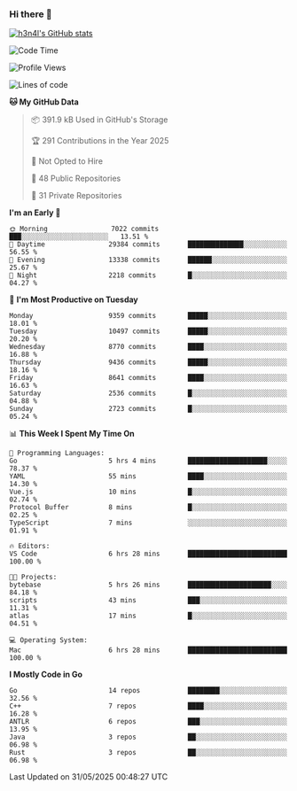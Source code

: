 ### Hi there 👋

[![h3n4l's GitHub stats](https://github-readme-stats.vercel.app/api?username=h3n4l&count_private=true&show_icons=true&theme=radical)](https://github.com/h3n4l/github-readme-stats)

<!--START_SECTION:waka-->
![Code Time](http://img.shields.io/badge/Code%20Time-2%2C185%20hrs%209%20mins-blue)

![Profile Views](http://img.shields.io/badge/Profile%20Views-0-blue)

![Lines of code](https://img.shields.io/badge/From%20Hello%20World%20I%27ve%20Written-17.1%20million%20lines%20of%20code-blue)

**🐱 My GitHub Data** 

> 📦 391.9 kB Used in GitHub's Storage 
 > 
> 🏆 291 Contributions in the Year 2025
 > 
> 🚫 Not Opted to Hire
 > 
> 📜 48 Public Repositories 
 > 
> 🔑 31 Private Repositories 
 > 
**I'm an Early 🐤** 

```text
🌞 Morning                7022 commits        ███░░░░░░░░░░░░░░░░░░░░░░   13.51 % 
🌆 Daytime                29384 commits       ██████████████░░░░░░░░░░░   56.55 % 
🌃 Evening                13338 commits       ██████░░░░░░░░░░░░░░░░░░░   25.67 % 
🌙 Night                  2218 commits        █░░░░░░░░░░░░░░░░░░░░░░░░   04.27 % 
```
📅 **I'm Most Productive on Tuesday** 

```text
Monday                   9359 commits        █████░░░░░░░░░░░░░░░░░░░░   18.01 % 
Tuesday                  10497 commits       █████░░░░░░░░░░░░░░░░░░░░   20.20 % 
Wednesday                8770 commits        ████░░░░░░░░░░░░░░░░░░░░░   16.88 % 
Thursday                 9436 commits        █████░░░░░░░░░░░░░░░░░░░░   18.16 % 
Friday                   8641 commits        ████░░░░░░░░░░░░░░░░░░░░░   16.63 % 
Saturday                 2536 commits        █░░░░░░░░░░░░░░░░░░░░░░░░   04.88 % 
Sunday                   2723 commits        █░░░░░░░░░░░░░░░░░░░░░░░░   05.24 % 
```


📊 **This Week I Spent My Time On** 

```text
💬 Programming Languages: 
Go                       5 hrs 4 mins        ████████████████████░░░░░   78.37 % 
YAML                     55 mins             ████░░░░░░░░░░░░░░░░░░░░░   14.30 % 
Vue.js                   10 mins             █░░░░░░░░░░░░░░░░░░░░░░░░   02.74 % 
Protocol Buffer          8 mins              █░░░░░░░░░░░░░░░░░░░░░░░░   02.25 % 
TypeScript               7 mins              ░░░░░░░░░░░░░░░░░░░░░░░░░   01.91 % 

🔥 Editors: 
VS Code                  6 hrs 28 mins       █████████████████████████   100.00 % 

🐱‍💻 Projects: 
bytebase                 5 hrs 26 mins       █████████████████████░░░░   84.18 % 
scripts                  43 mins             ███░░░░░░░░░░░░░░░░░░░░░░   11.31 % 
atlas                    17 mins             █░░░░░░░░░░░░░░░░░░░░░░░░   04.51 % 

💻 Operating System: 
Mac                      6 hrs 28 mins       █████████████████████████   100.00 % 
```

**I Mostly Code in Go** 

```text
Go                       14 repos            ████████░░░░░░░░░░░░░░░░░   32.56 % 
C++                      7 repos             ████░░░░░░░░░░░░░░░░░░░░░   16.28 % 
ANTLR                    6 repos             ███░░░░░░░░░░░░░░░░░░░░░░   13.95 % 
Java                     3 repos             ██░░░░░░░░░░░░░░░░░░░░░░░   06.98 % 
Rust                     3 repos             ██░░░░░░░░░░░░░░░░░░░░░░░   06.98 % 
```




 Last Updated on 31/05/2025 00:48:27 UTC
<!--END_SECTION:waka-->


